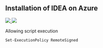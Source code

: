 Installation of IDEA on Azure
------------------------------

<a href="https://portal.azure.com/#create/Microsoft.Template/uri/https%3A%2F%2Fraw.githubusercontent.com%2Fhansenms%2Fcloud%2Fmaster%2Fazure%2Fidea_install%2Fazuredeploy.json" target="_blank">
    <img src="http://azuredeploy.net/deploybutton.png"/>
</a>
<a href="http://armviz.io/#/?load=https%3A%2F%2Fraw.githubusercontent.com%2Fhansenms%2Fcloud%2Fmaster%2Fazure%2Fidea_install%2Fazuredeploy.json" target="_blank">
    <img src="http://armviz.io/visualizebutton.png"/>
</a>


Allowing script execution

```
Set-ExecutionPolicy RemoteSigned
```
